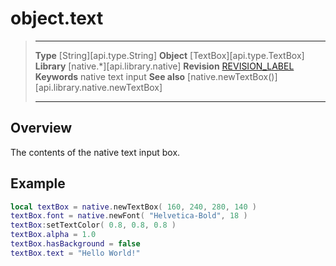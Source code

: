 # object.text

> --------------------- ------------------------------------------------------------------------------------------
> __Type__              [String][api.type.String]
> __Object__            [TextBox][api.type.TextBox]
> __Library__           [native.*][api.library.native]
> __Revision__          [REVISION_LABEL](REVISION_URL)
> __Keywords__          native text input
> __See also__          [native.newTextBox()][api.library.native.newTextBox]
> --------------------- ------------------------------------------------------------------------------------------

## Overview

The contents of the native text input box.

## Example

``````lua
local textBox = native.newTextBox( 160, 240, 280, 140 )
textBox.font = native.newFont( "Helvetica-Bold", 18 )
textBox:setTextColor( 0.8, 0.8, 0.8 )
textBox.alpha = 1.0
textBox.hasBackground = false
textBox.text = "Hello World!"
``````